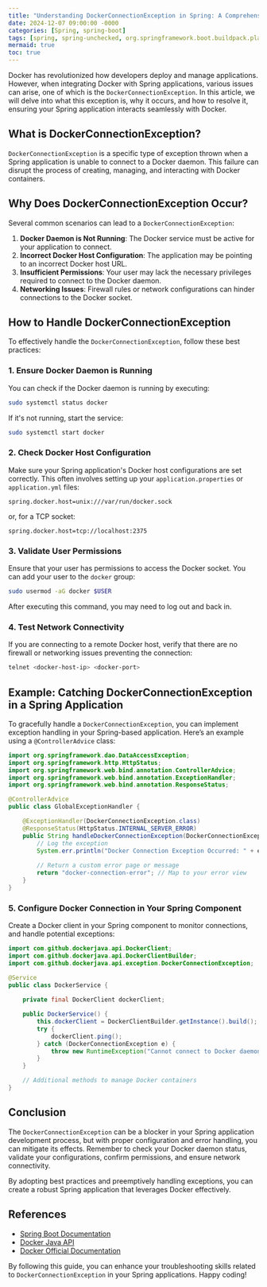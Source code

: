 ```yaml
---
title: "Understanding DockerConnectionException in Spring: A Comprehensive Guide"
date: 2024-12-07 09:00:00 -0000
categories: [Spring, spring-boot]
tags: [spring, spring-unchecked, org.springframework.boot.buildpack.platform.docker.transport]
mermaid: true
toc: true
---
```



Docker has revolutionized how developers deploy and manage applications. However, when integrating Docker with Spring applications, various issues can arise, one of which is the `DockerConnectionException`. In this article, we will delve into what this exception is, why it occurs, and how to resolve it, ensuring your Spring application interacts seamlessly with Docker. 

## What is DockerConnectionException?

`DockerConnectionException` is a specific type of exception thrown when a Spring application is unable to connect to a Docker daemon. This failure can disrupt the process of creating, managing, and interacting with Docker containers.

## Why Does DockerConnectionException Occur?

Several common scenarios can lead to a `DockerConnectionException`:

1. **Docker Daemon is Not Running**: The Docker service must be active for your application to connect.
2. **Incorrect Docker Host Configuration**: The application may be pointing to an incorrect Docker host URL.
3. **Insufficient Permissions**: Your user may lack the necessary privileges required to connect to the Docker daemon.
4. **Networking Issues**: Firewall rules or network configurations can hinder connections to the Docker socket.

## How to Handle DockerConnectionException

To effectively handle the `DockerConnectionException`, follow these best practices:

### 1. Ensure Docker Daemon is Running

You can check if the Docker daemon is running by executing:

```bash
sudo systemctl status docker
```

If it's not running, start the service:

```bash
sudo systemctl start docker
```

### 2. Check Docker Host Configuration

Make sure your Spring application's Docker host configurations are set correctly. This often involves setting up your `application.properties` or `application.yml` files:

```properties
spring.docker.host=unix:///var/run/docker.sock
```

or, for a TCP socket:

```properties
spring.docker.host=tcp://localhost:2375
```

### 3. Validate User Permissions

Ensure that your user has permissions to access the Docker socket. You can add your user to the `docker` group:

```bash
sudo usermod -aG docker $USER
```

After executing this command, you may need to log out and back in.

### 4. Test Network Connectivity

If you are connecting to a remote Docker host, verify that there are no firewall or networking issues preventing the connection:

```bash
telnet <docker-host-ip> <docker-port>
```

## Example: Catching DockerConnectionException in a Spring Application

To gracefully handle a `DockerConnectionException`, you can implement exception handling in your Spring-based application. Here’s an example using a `@ControllerAdvice` class:

```java
import org.springframework.dao.DataAccessException;
import org.springframework.http.HttpStatus;
import org.springframework.web.bind.annotation.ControllerAdvice;
import org.springframework.web.bind.annotation.ExceptionHandler;
import org.springframework.web.bind.annotation.ResponseStatus;

@ControllerAdvice
public class GlobalExceptionHandler {

    @ExceptionHandler(DockerConnectionException.class)
    @ResponseStatus(HttpStatus.INTERNAL_SERVER_ERROR)
    public String handleDockerConnectionException(DockerConnectionException ex) {
        // Log the exception
        System.err.println("Docker Connection Exception Occurred: " + ex.getMessage());
        
        // Return a custom error page or message
        return "docker-connection-error"; // Map to your error view
    }
}
```

### 5. Configure Docker Connection in Your Spring Component

Create a Docker client in your Spring component to monitor connections, and handle potential exceptions:

```java
import com.github.dockerjava.api.DockerClient;
import com.github.dockerjava.api.DockerClientBuilder;
import com.github.dockerjava.api.exception.DockerConnectionException;

@Service
public class DockerService {
  
    private final DockerClient dockerClient;

    public DockerService() {
        this.dockerClient = DockerClientBuilder.getInstance().build();
        try {
            dockerClient.ping();
        } catch (DockerConnectionException e) {
            throw new RuntimeException("Cannot connect to Docker daemon", e);
        }
    }

    // Additional methods to manage Docker containers
}
```

## Conclusion

The `DockerConnectionException` can be a blocker in your Spring application development process, but with proper configuration and error handling, you can mitigate its effects. Remember to check your Docker daemon status, validate your configurations, confirm permissions, and ensure network connectivity.

By adopting best practices and preemptively handling exceptions, you can create a robust Spring application that leverages Docker effectively.

## References

- [Spring Boot Documentation](https://docs.spring.io/spring-boot/docs/current/reference/htmlsingle/)
- [Docker Java API](https://github.com/docker-java/docker-java)
- [Docker Official Documentation](https://docs.docker.com/)

By following this guide, you can enhance your troubleshooting skills related to `DockerConnectionException` in your Spring applications. Happy coding!
